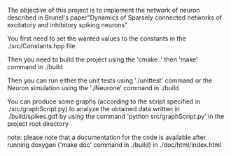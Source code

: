 The objective of this project is to implement the network of neuron described in Brunel's paper"Dynamics of Sparsely connected networks of excitatory and inhibitory spiking neurons"

You first need to set the wanted values to the constants in the ./src/Constants.hpp file

Then you need to build the project using the 'cmake .' then 'make' command in ./build

Then you can run either the unit tests using './unittest' command or the Neuron simulation using the './Neurone' command in ./build

You can produce some graphs (according to the script specified in ./src/graphScript.py) to analyze the obtained data written in ./build/spikes.gdf by using the command 'python src/graphScript.py' in the project root directory 

note: please note that a documentation for the code is available after running doxygen ('make doc' command in ./build) in ./doc/html/index.html

